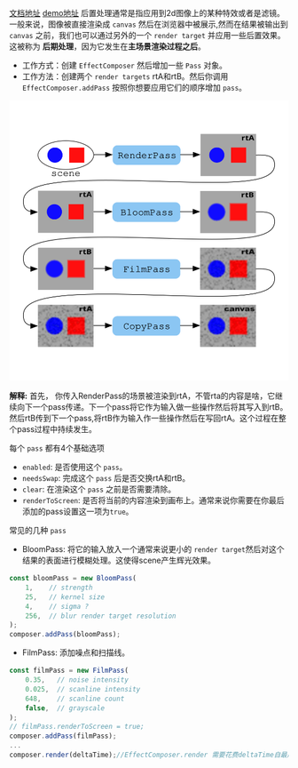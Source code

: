 [文档地址](https://threejs.org/manual/#zh/post-processing)
[demo地址](https://threejs.org/docs/index.html#examples/zh/postprocessing/EffectComposer)
后置处理通常是指应用到2d图像上的某种特效或者是滤镜。一般来说，图像被直接渲染成 `canvas` 然后在浏览器中被展示,然而在结果被输出到`canvas` 之前，我们也可以通过另外的一个 `render target` 并应用一些后置效果。这被称为 **后期处理**，因为它发生在**主场景渲染过程之后**。
+ 工作方式：创建 `EffectComposer` 然后增加一些 `Pass` 对象。
+ 工作方法：创建两个 `render targets` rtA和rtB。然后你调用`EffectComposer.addPass` 按照你想要应用它们的顺序增加 `pass`。
<img src='../../img/threejs-postprocessing.svg' >

**解释:**  首先， 你传入RenderPass的场景被渲染到rtA，不管rta的内容是啥，它继续向下一个pass传递。下一个pass将它作为输入做一些操作然后将其写入到rtB。然后rtB传到下一个pass,将rtB作为输入作一些操作然后在写回rtA。这个过程在整个pass过程中持续发生。

每个 `pass` 都有4个基础选项
+ `enabled`: 是否使用这个 `pass`。
+ `needsSwap`: 完成这个 `pass` 后是否交换rtA和rtB。
+ `clear`: 在渲染这个 `pass` 之前是否需要清除。
+ `renderToScreen`: 是否将当前的内容渲染到画布上。通常来说你需要在你最后添加的pass设置这一项为`true`。

常见的几种 `pass`
+  BloomPass:  将它的输入放入一个通常来说更小的 `render target`然后对这个结果的表面进行模糊处理。这使得scene产生辉光效果。
```js
const bloomPass = new BloomPass(
    1,    // strength
    25,   // kernel size
    4,    // sigma ?
    256,  // blur render target resolution
);
composer.addPass(bloomPass);
```
+ FilmPass: 添加噪点和扫描线。
```js
const filmPass = new FilmPass(
    0.35,   // noise intensity
    0.025,  // scanline intensity
    648,    // scanline count
    false,  // grayscale
);
// filmPass.renderToScreen = true;
composer.addPass(filmPass);
...
composer.render(deltaTime);//EffectComposer.render 需要花费deltaTime自最后一帧渲染后的数秒时间


```
